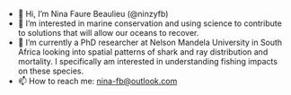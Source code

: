 - 👋 Hi, I’m Nina Faure Beaulieu (@ninzyfb)
- 👀 I’m interested in marine conservation and using science to contribute to solutions that will allow our oceans to recover.
- 🌱 I’m currently a PhD researcher at Nelson Mandela University in South Africa looking into spatial patterns of shark and ray distribution and mortality. I specifically am interested in understanding fishing impacts on these species.
- 📫 How to reach me: nina-fb@outlook.com

<!---
ninzyfb/ninzyfb is a ✨ special ✨ repository because its `README.md` (this file) appears on your GitHub profile.
You can click the Preview link to take a look at your changes.
--->
